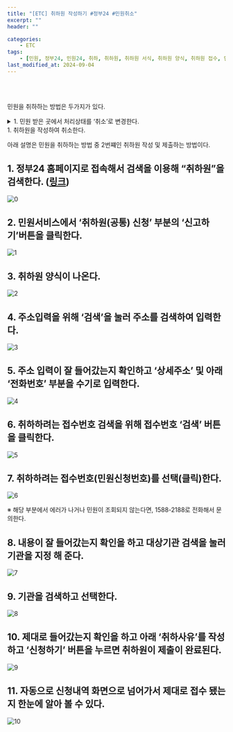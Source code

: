 ```yaml
---
title: "[ETC] 취하원 작성하기 #정부24 #민원취소"
excerpt: ""
header: ""

categories:
    - ETC
tags:
    - [민원, 정부24, 민원24, 취하, 취하원, 취하원 서식, 취하원 양식, 취하원 접수, 민원 취하원, 정부24 취하원, ]
last_modified_at: 2024-09-04
---
```

<br><br>

민원을 취하하는 방법은 두가지가 있다.

<details>
  <summary>1. 민원 받은 곳에서 처리상태를 ‘취소’로 변경한다.</summary>


→ 취소로 변경하기 위해서는 취하원을 보내야한다.


※ 양식 : 


[image](https://prod-files-secure.s3.us-west-2.amazonaws.com/a94f3833-631d-456b-8282-b62e9cee9b41/ab3a699d-c4fa-4a82-9857-a633c10154f1/%E1%84%8E%E1%85%B1%E1%84%92%E1%85%A1%E1%84%8B%E1%85%AF%E1%86%AB.pdf?X-Amz-Algorithm=AWS4-HMAC-SHA256&X-Amz-Content-Sha256=UNSIGNED-PAYLOAD&X-Amz-Credential=AKIAT73L2G45HZZMZUHI%2F20240905%2Fus-west-2%2Fs3%2Faws4_request&X-Amz-Date=20240905T141935Z&X-Amz-Expires=3600&X-Amz-Signature=9da945c940c4bee9401123da418218126b7e6de7ef7cf86baa34b316b0961a94&X-Amz-SignedHeaders=host&x-id=GetObject)



  </details>1. 취하원을 작성하여 취소한다.

아래 설명은 민원을 취하하는 방법 중 2번쨰인 취하원 작성 및 제출하는 방법이다.



## 1. 정부24 홈페이지로 접속해서 검색을 이용해 “취하원”을 검색한다. ([링크](https://www.gov.kr/portal/main/nologin))


![0](/upload/2024-09-04-취하원_작성하기_#정부24_#민원취소.md/0.png)



## 2. 민원서비스에서 ‘취하원(공통) 신청’ 부분의 ‘신고하기’버튼을 클릭한다.


![1](/upload/2024-09-04-취하원_작성하기_#정부24_#민원취소.md/1.png)



## 3. 취하원 양식이 나온다.


![2](/upload/2024-09-04-취하원_작성하기_#정부24_#민원취소.md/2.png)



## 4. 주소입력을 위해 ‘검색’을 눌러 주소를 검색하여 입력한다.


![3](/upload/2024-09-04-취하원_작성하기_#정부24_#민원취소.md/3.png)



## 5. 주소 입력이 잘 들어갔는지 확인하고 ‘상세주소’ 및 아래 ‘전화번호’ 부분을 수기로 입력한다.


![4](/upload/2024-09-04-취하원_작성하기_#정부24_#민원취소.md/4.png)



## 6. 취하하려는 접수번호 검색을 위해 접수번호 ‘검색’ 버튼을 클릭한다.


![5](/upload/2024-09-04-취하원_작성하기_#정부24_#민원취소.md/5.png)



## 7. 취하하려는 접수번호(민원신청번호)를 선택(클릭)한다.


![6](/upload/2024-09-04-취하원_작성하기_#정부24_#민원취소.md/6.png)


※ 해당 부분에서 에러가 나거나 민원이 조회되지 않는다면, 1588-2188로 전화해서 문의한다.



## 8. 내용이 잘 들어갔는지 확인을 하고 대상기관 검색을 눌러 기관을 지정 해 준다.


![7](/upload/2024-09-04-취하원_작성하기_#정부24_#민원취소.md/7.png)



## 9. 기관을 검색하고 선택한다.


![8](/upload/2024-09-04-취하원_작성하기_#정부24_#민원취소.md/8.png)



## 10. 제대로 들어갔는지 확인을 하고 아래 ‘취하사유’를 작성 하고 ‘신청하기’ 버튼을 누르면 취하원이 제출이 완료된다.


![9](/upload/2024-09-04-취하원_작성하기_#정부24_#민원취소.md/9.png)



## 11. 자동으로 신청내역 화면으로 넘어가서 제대로 접수 됐는지 한눈에 알아 볼 수 있다.


![10](/upload/2024-09-04-취하원_작성하기_#정부24_#민원취소.md/10.png)

